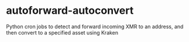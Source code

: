 # autoforward-autoconvert
Python cron jobs to detect and forward incoming XMR to an address, and then convert to a specified asset using Kraken
